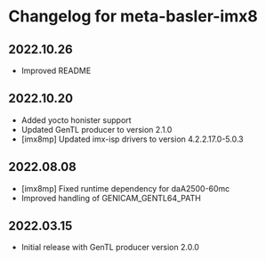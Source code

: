 Changelog for meta-basler-imx8
==============================

## 2022.10.26
* Improved README

## 2022.10.20
* Added yocto honister support
* Updated GenTL producer to version 2.1.0
* [imx8mp] Updated imx-isp drivers to version 4.2.2.17.0-5.0.3

## 2022.08.08
* [imx8mp] Fixed runtime dependency for daA2500-60mc
* Improved handling of GENICAM_GENTL64_PATH

## 2022.03.15
* Initial release with GenTL producer version 2.0.0
